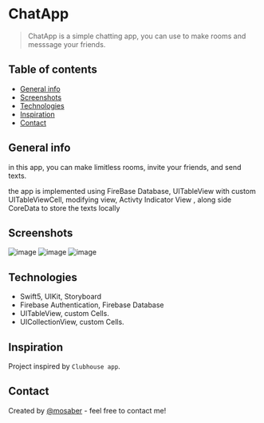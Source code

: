 # ChatApp

> ChatApp is a simple chatting app, you can use to make rooms and messsage your friends.    

## Table of contents
* [General info](#general-info)
* [Screenshots](#screenshots)
* [Technologies](#technologies)
* [Inspiration](#inspiration)
* [Contact](#contact)

## General info
in this app, you can make limitless rooms, invite your friends, and send texts.

the app is implemented using FireBase Database, UITableView with custom UITableViewCell, modifying view, Activty Indicator View , along side CoreData to store the texts locally
## Screenshots
![image](https://user-images.githubusercontent.com/52084438/110208054-962eba80-7e8f-11eb-93c0-4f5d6f740fe4.png)
![image](https://user-images.githubusercontent.com/52084438/110208055-96c75100-7e8f-11eb-92b4-24be324b5d54.png)
![image](https://user-images.githubusercontent.com/52084438/110208053-94fd8d80-7e8f-11eb-9de7-990cd87117a9.png)

## Technologies
* Swift5, UIKit, Storyboard
* Firebase Authentication, Firebase Database
* UITableView, custom Cells. 
* UICollectionView, custom Cells. 



## Inspiration
Project inspired by `Clubhouse app`.
## Contact
Created by [@mosaber](https://www.linkedin.com/in/mohamed-saber-fares/) - feel free to contact me!
